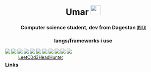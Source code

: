 

<!--
**shhuzen/shhuzen** is a ✨ _special_ ✨ repository because its `README.md` (this file) appears on your GitHub profile.

Here are some ideas to get you started:

- 🔭 I’m currently working on ...
- 🌱 I’m currently learning ...
- 👯 I’m looking to collaborate on ...
- 🤔 I’m looking for help with ...
- 💬 Ask me about ...
- 📫 How to reach me: ...
- 😄 Pronouns: ...
- ⚡ Fun fact: ...
-->
<h1 align="center"I'm <a href="https://daniilshat.ru/" target="_blank">Umar</a> 
<img src="https://github.com/blackcater/blackcater/raw/main/images/Hi.gif" height="32"/></h1>
<h3 align="center">Computer science student, dev from Dagestan 🇷🇺</h3>

<h3 align="center">langs/frameworks i use </h3>
<div styte="dispaly:flex; flex-direction:inline;">
  <img src="https://img.shields.io/badge/html5-%23E34F26.svg?style=for-the-badge&logo=html5&logoColor=white">
<img src="https://img.shields.io/badge/javascript-%23323330.svg?style=for-the-badge&logo=javascript&logoColor=%23F7DF1E">
<img src="https://img.shields.io/badge/jquery-%230769AD.svg?style=for-the-badge&logo=jquery&logoColor=white">
<img src="https://img.shields.io/badge/Vue.js-35495E?style=for-the-badge&logo=vue.js&logoColor=4FC08D">
<img src="https://img.shields.io/badge/SQLite-07405E?style=for-the-badge&logo=sqlite&logoColor=white">
<img src="https://img.shields.io/badge/MySQL-00000F?style=for-the-badge&logo=mysql&logoColor=white">
<img src="https://img.shields.io/badge/python-3670A0?style=for-the-badge&logo=python&logoColor=ffdd54">             
<img src="https://img.shields.io/badge/django-%23092E20.svg?style=for-the-badge&logo=django&logoColor=white">
 <img src="https://img.shields.io/badge/Node.js-43853D?style=for-the-badge&logo=node.js&logoColor=white">
<img src="https://img.shields.io/badge/Android%20Studio-3DDC84.svg?style=for-the-badge&logo=android-studio&logoColor=white">
<img src="https://img.shields.io/badge/Flutter-02569B?style=for-the-badge&logo=flutter&logoColor=white">
                    </div>
<div style="display:flex;" >
<h3> Links </h3>
 <a href="https://leetcode.com/shhuzen/">LeetC0d3</a>
  <a href=" https://hh.ru/resume/2bafcb9aff0cb9b09e0039ed1f586939387251">HeadHunter</a>
  <a href="https://wa.me/+796041208820"></a>
 </div>